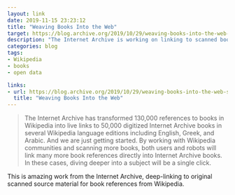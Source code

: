 ```yaml
---
layout: link
date: 2019-11-15 23:23:12
title: "Weaving Books Into the Web"
target: https://blog.archive.org/2019/10/29/weaving-books-into-the-web-starting-with-wikipedia/
description: "The Internet Archive is working on linking to scanned books for Wikipedia book citations."
categories: blog
tags:
- Wikipedia
- books
- open data

links:
- url: https://blog.archive.org/2019/10/29/weaving-books-into-the-web-starting-with-wikipedia/
  title: "Weaving Books Into the Web"
---
```


> The Internet Archive has transformed 130,000 references to books in Wikipedia into live links to 50,000 digitized Internet Archive books in several Wikipedia language editions including English, Greek, and Arabic. And we are just getting started. By working with Wikipedia communities and scanning more books, both users and robots will link many more book references directly into Internet Archive books. In these cases, diving deeper into a subject will be a single click.

This is amazing work from the Internet Archive, deep-linking to original scanned source material for book references from Wikipedia.
